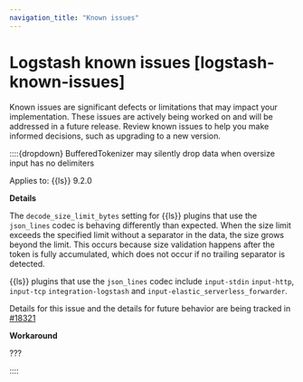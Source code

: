 ```yaml
---
navigation_title: "Known issues"
---
```


# Logstash known issues [logstash-known-issues]

Known issues are significant defects or limitations that may impact your implementation. 
These issues are actively being worked on and will be addressed in a future release. 
Review known issues to help you make informed decisions, such as upgrading to a new version.


::::{dropdown} BufferedTokenizer may silently drop data when oversize input has no delimiters

Applies to: {{ls}} 9.2.0

**Details**

The `decode_size_limit_bytes` setting for {{ls}} plugins that use the `json_lines` codec is behaving differently than expected. When the size limit exceeds the specified limit without a separator in the data, the size grows beyond the limit. 
This occurs because size validation happens after the token is fully accumulated, which does not occur if no trailing separator is detected.

{{ls}} plugins that use the `json_lines` codec include `input-stdin` `input-http`, `input-tcp` `integration-logstash` and `input-elastic_serverless_forwarder`. 

Details for this issue and the details for future behavior are being tracked in [#18321](https://github.com/elastic/logstash/issues/18321)

**Workaround**

???

::::